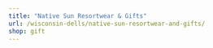 ```yaml
---
title: "Native Sun Resortwear & Gifts"
url: /wisconsin-dells/native-sun-resortwear-and-gifts/
shop: gift
---
```

